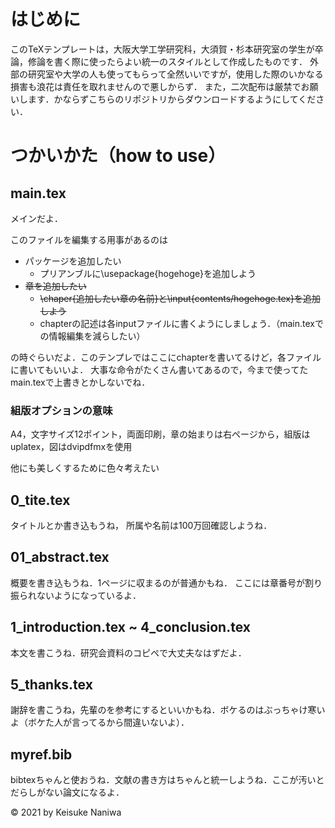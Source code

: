 # はじめに

このTeXテンプレートは，大阪大学工学研究科，大須賀・杉本研究室の学生が卒論，修論を書く際に使ったらよい統一のスタイルとして作成したものです．
外部の研究室や大学の人も使ってもらって全然いいですが，使用した際のいかなる損害も浪花は責任を取れませんので悪しからず．
また，二次配布は厳禁でお願いします．かならずこちらのリポジトリからダウンロードするようにしてください．


# つかいかた（how to use）

## main.tex

メインだよ．

このファイルを編集する用事があるのは

- パッケージを追加したい
  - プリアンブルに\usepackage{hogehoge}を追加しよう
- ~~章を追加したい~~
  - ~~\chaper{追加したい章の名前}と\input{contents/hogehoge.tex}を追加しよう~~
  - chapterの記述は各inputファイルに書くようにしましょう．（main.texでの情報編集を減らしたい）

の時ぐらいだよ．このテンプレではここにchapterを書いてるけど，各ファイルに書いてもいいよ．
大事な命令がたくさん書いてあるので，今まで使ってたmain.texで上書きとかしないでね．

### 組版オプションの意味

A4，文字サイズ12ポイント，両面印刷，章の始まりは右ページから，組版はuplatex，図はdvipdfmxを使用

他にも美しくするために色々考えたい

## 0_tite.tex

タイトルとか書き込もうね，
所属や名前は100万回確認しようね．

## 01_abstract.tex

概要を書き込もうね．1ページに収まるのが普通かもね．
ここには章番号が割り振られないようになっているよ．

## 1_introduction.tex ~ 4_conclusion.tex

本文を書こうね．研究会資料のコピペで大丈夫なはずだよ．

## 5_thanks.tex

謝辞を書こうね，先輩のを参考にするといいかもね．ボケるのはぶっちゃけ寒いよ（ボケた人が言ってるから間違いないよ）．

## myref.bib

bibtexちゃんと使おうね．文献の書き方はちゃんと統一しようね．ここが汚いとだらしがない論文になるよ．


© 2021 by Keisuke Naniwa
